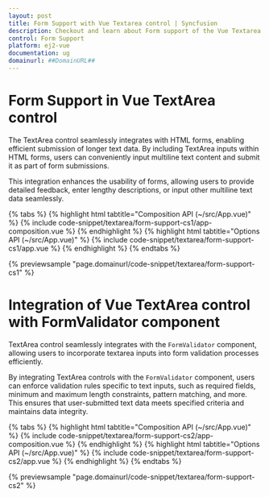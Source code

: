 ```yaml
---
layout: post
title: Form Support with Vue Textarea control | Syncfusion
description: Checkout and learn about Form support of the Vue Textarea control of Syncfusion Essential JS 2 and more details.
control: Form Support
platform: ej2-vue
documentation: ug
domainurl: ##DomainURL##
---
```


# Form Support in Vue TextArea control

The TextArea control seamlessly integrates with HTML forms, enabling efficient submission of longer text data. By including TextArea inputs within HTML forms, users can conveniently input multiline text content and submit it as part of form submissions.

This integration enhances the usability of forms, allowing users to provide detailed feedback, enter lengthy descriptions, or input other multiline text data seamlessly.

{% tabs %}
{% highlight html tabtitle="Composition API (~/src/App.vue)" %}
{% include code-snippet/textarea/form-support-cs1/app-composition.vue %}
{% endhighlight %}
{% highlight html tabtitle="Options API (~/src/App.vue)" %}
{% include code-snippet/textarea/form-support-cs1/app.vue %}
{% endhighlight %}
{% endtabs %}

{% previewsample "page.domainurl/code-snippet/textarea/form-support-cs1" %}

# Integration of Vue TextArea control with FormValidator component

TextArea control seamlessly integrates with the `FormValidator` component, allowing users to incorporate textarea inputs into form validation processes efficiently.

By integrating TextArea controls with the `FormValidator` component, users can enforce validation rules specific to text inputs, such as required fields, minimum and maximum length constraints, pattern matching, and more. This ensures that user-submitted text data meets specified criteria and maintains data integrity.

{% tabs %}
{% highlight html tabtitle="Composition API (~/src/App.vue)" %}
{% include code-snippet/textarea/form-support-cs2/app-composition.vue %}
{% endhighlight %}
{% highlight html tabtitle="Options API (~/src/App.vue)" %}
{% include code-snippet/textarea/form-support-cs2/app.vue %}
{% endhighlight %}
{% endtabs %}

{% previewsample "page.domainurl/code-snippet/textarea/form-support-cs2" %}
